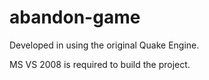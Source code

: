# abandon-game
Developed in using the original Quake Engine.

MS VS 2008 is required to build the project.
